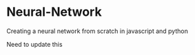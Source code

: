 # Neural-Network
Creating a neural network from scratch in javascript and python

Need to update this

